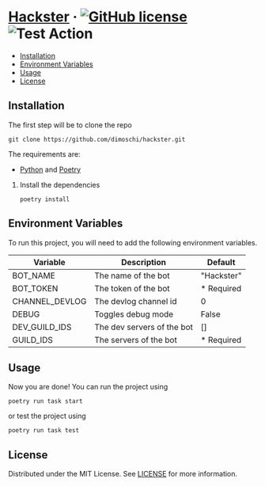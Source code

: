 # [Hackster](./README.md) &middot; [![GitHub license]](./LICENSE) ![Test Action]

<!-- Table of Contents -->

- [Installation](#installation)
- [Environment Variables](#environment-variables)
- [Usage](#usage)
- [License](#license)

## Installation

The first step will be to clone the repo

```shell
git clone https://github.com/dimoschi/hackster.git
```

The requirements are:

* [Python] and [Poetry]

1. Install the dependencies
   ```shell
   poetry install
   ```

## Environment Variables

To run this project, you will need to add the following environment variables.

| Variable       | Description                | Default    |
|----------------|----------------------------|------------|
| BOT_NAME       | The name of the bot        | "Hackster" |
| BOT_TOKEN      | The token of the bot       | * Required |
| CHANNEL_DEVLOG | The devlog channel id      | 0          |
| DEBUG          | Toggles debug mode         | False      |
| DEV_GUILD_IDS  | The dev servers of the bot | []         |
| GUILD_IDS      | The servers of the bot     | * Required |

## Usage

Now you are done! You can run the project using

```shell
poetry run task start
```

or test the project using

```shell
poetry run task test
```

## License

Distributed under the MIT License. See [LICENSE](./LICENSE) for more information.

<!-- Packages Links -->

[docker ce]: https://docs.docker.com/install/

[docker compose]: https://docs.docker.com/compose/install/

[poetry]: https://python-poetry.org/docs/

[python]: https://www.python.org/downloads/

<!-- Shields.io links -->

[gitHub license]: https://img.shields.io/badge/license-MIT-blue.svg

[test action]: https://github.com/dimoschi/hackster/actions/workflows/test.yaml/badge.svg
